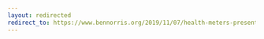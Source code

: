 ```yaml
---
layout: redirected
redirect_to: https://www.bennorris.org/2019/11/07/health-meters-presentation
---
```

